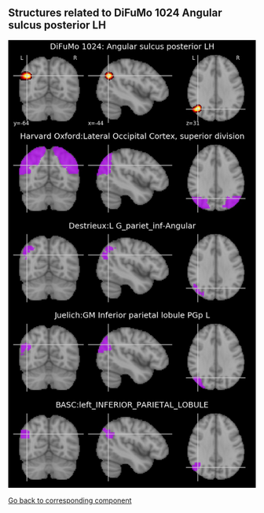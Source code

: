 


## Structures related to DiFuMo 1024 Angular sulcus posterior LH

![928](928.jpg "Structures related to DiFuMo 1024 Angular sulcus posterior LH")

[Go back to corresponding component](https://parietal-inria.github.io/DiFuMo/1024/html/928.html)